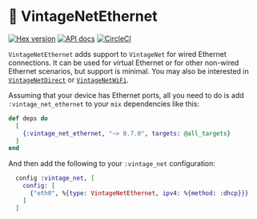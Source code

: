 # 🍇 VintageNetEthernet

[![Hex version](https://img.shields.io/hexpm/v/vintage_net_ethernet.svg "Hex version")](https://hex.pm/packages/vintage_net_ethernet)
[![API docs](https://img.shields.io/hexpm/v/vintage_net_ethernet.svg?label=hexdocs "API docs")](https://hexdocs.pm/vintage_net_ethernet/VintageNetEthernet.html)
[![CircleCI](https://circleci.com/gh/nerves-networking/vintage_net_ethernet.svg?style=svg)](https://circleci.com/gh/nerves-networking/vintage_net_ethernet)

`VintageNetEthernet` adds support to `VintageNet` for wired Ethernet
connections. It can be used for virtual Ethernet or for other non-wired Ethernet
scenarios, but support is minimal. You may also be interested in
[`VintageNetDirect`](https://github.com/nerves-networking/vintage_net_direct) or
[`VintageNetWiFi`](https://github.com/nerves-networking/vintage_net_direct).

Assuming that your device has Ethernet ports, all you need to do is add
`:vintage_net_ethernet` to your `mix` dependencies like this:

```elixir
def deps do
  [
    {:vintage_net_ethernet, "~> 0.7.0", targets: @all_targets}
  ]
end
```

And then add the following to your `:vintage_net` configuration:

```elixir
  config :vintage_net, [
    config: [
      {"eth0", %{type: VintageNetEthernet, ipv4: %{method: :dhcp}}}
    ]
  ]
```
